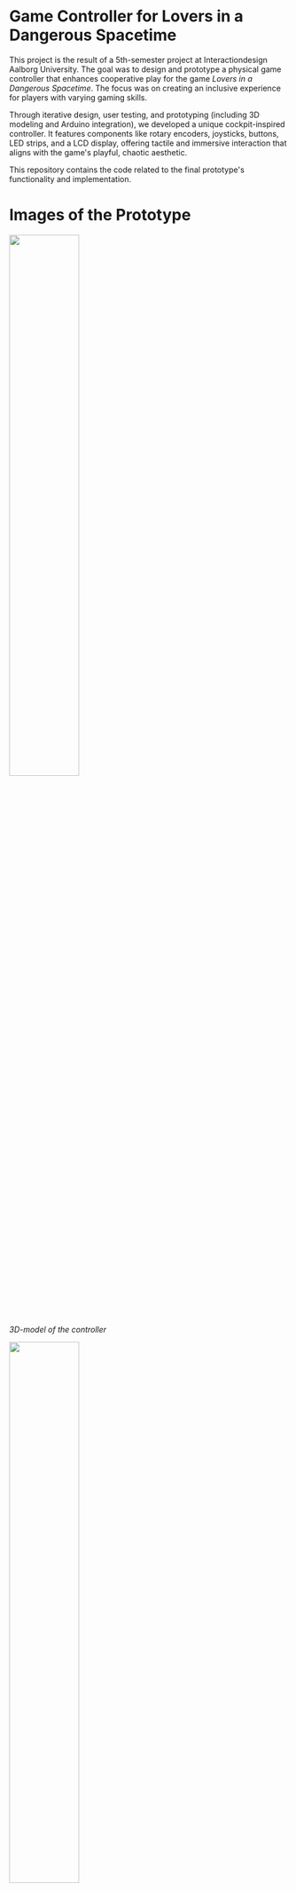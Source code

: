 # Game Controller for Lovers in a Dangerous Spacetime
This project is the result of a 5th-semester project at Interactiondesign Aalborg University. The goal was to design and prototype a physical game controller that enhances cooperative play for the game *Lovers in a Dangerous Spacetime*. The focus was on creating an inclusive experience for players with varying gaming skills.

Through iterative design, user testing, and prototyping (including 3D modeling and Arduino integration), we developed a unique cockpit-inspired controller. It features components like rotary encoders, joysticks, buttons, LED strips, and a LCD display, offering tactile and immersive interaction that aligns with the game's playful, chaotic aesthetic.

This repository contains the code related to the final prototype's functionality and implementation.

# Images of the Prototype
<img src="https://github.com/user-attachments/assets/69139a75-5f7e-4535-9be1-ca7d1a0c37da" width=50% height=50%>  

*3D-model of the controller*

<img src="https://github.com/user-attachments/assets/285aa275-7e24-4c65-b9e2-b4164218e27f" width=50% height=50%>

*Exploded view of the controller*

<img src="https://github.com/user-attachments/assets/f900bc9a-2771-4152-b199-97e5f6cf3cbd" width=50% height=50%>

*Test setup with the final prototype*

# Authors
This code is written by Anne Louise Thejlade Hargrove, Maria Kristine Tømmer, Oliver Lindgren Gam Kahr, Stephen Huynh Chung and Christian Midjord Holfelt
